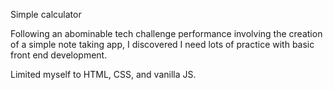 Simple calculator

Following an abominable tech challenge performance involving the creation of a simple note taking app, I discovered I need lots of practice with basic front end development. 

Limited myself to HTML, CSS, and vanilla JS.